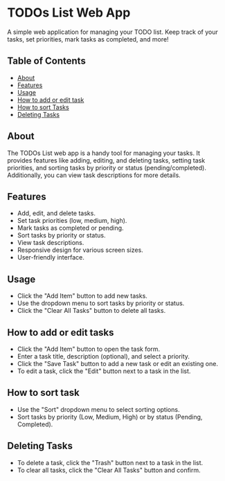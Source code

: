 # TODOs List Web App

A simple web application for managing your TODO list. Keep track of your tasks, set priorities, mark tasks as completed, and more!

## Table of Contents

- [About](#about)
- [Features](#features)
- [Usage](#usage)
- [How to add or edit task](#how-to-add-or-edit-task)
- [How to sort Tasks](#how-to-sort-tasks)
- [Deleting Tasks](#deleting-tasks)

## About

The TODOs List web app is a handy tool for managing your tasks. It provides features like adding, editing, and deleting tasks, setting task priorities, and sorting tasks by priority or status (pending/completed). Additionally, you can view task descriptions for more details.

## Features

- Add, edit, and delete tasks.
- Set task priorities (low, medium, high).
- Mark tasks as completed or pending.
- Sort tasks by priority or status.
- View task descriptions.
- Responsive design for various screen sizes.
- User-friendly interface.

##  Usage

- Click the "Add Item" button to add new tasks.
- Use the dropdown menu to sort tasks by priority or status.
- Click the "Clear All Tasks" button to delete all tasks.

## How to add or edit tasks

- Click the "Add Item" button to open the task form.
- Enter a task title, description (optional), and select a priority.
- Click the "Save Task" button to add a new task or edit an existing one.
- To edit a task, click the "Edit" button next to a task in the list.

## How to sort task

- Use the "Sort" dropdown menu to select sorting options.
- Sort tasks by priority (Low, Medium, High) or by status (Pending, Completed).

## Deleting Tasks

- To delete a task, click the "Trash" button next to a task in the list.
- To clear all tasks, click the "Clear All Tasks" button and confirm.
